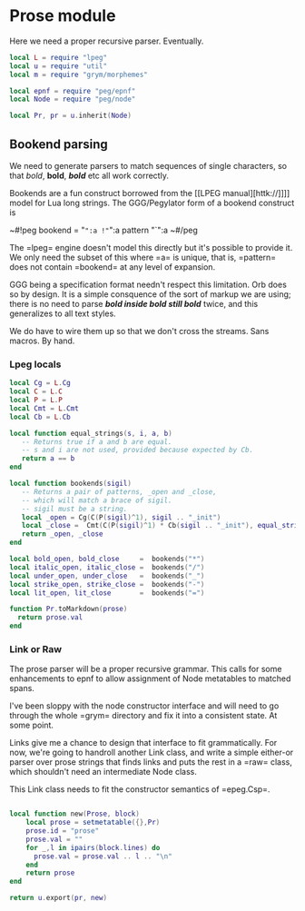 # Prose module
  Here we need a proper recursive parser.  Eventually.

```lua
local L = require "lpeg"
local u = require "util"
local m = require "grym/morphemes"

local epnf = require "peg/epnf"
local Node = require "peg/node"

local Pr, pr = u.inherit(Node)
```
## Bookend parsing
  We need to generate parsers to match sequences of single characters, so
that *bold*, **bold**, ***bold*** etc all work correctly.

Bookends are a fun construct borrowed from the [[LPEG manual][httk://]]]]
model for Lua long strings.  The GGG/Pegylator form of a bookend construct
is 

~#!peg
    bookend = "`":a !"`":a pattern  "`":a
~#/peg

The =lpeg= engine doesn't model this directly but it's possible to provide
it.  We only need the subset of this where =a= is unique, that is, =pattern=
does not contain =bookend= at any level of expansion. 

GGG being a specification format needn't respect this limitation.  Orb
does so by design.  It is a simple consquence of the sort of markup we are
using; there is no need to parse ***bold **inside bold** still bold*** twice,
and this generalizes to all text styles. 

We do have to wire them up so that we don't cross the streams.  Sans macros.
By hand. 

### Lpeg locals
```lua
local Cg = L.Cg
local C = L.C
local P = L.P
local Cmt = L.Cmt
local Cb = L.Cb
```
```lua
local function equal_strings(s, i, a, b)
   -- Returns true if a and b are equal.
   -- s and i are not used, provided because expected by Cb.
   return a == b
end

local function bookends(sigil)
   -- Returns a pair of patterns, _open and _close,
   -- which will match a brace of sigil.
   -- sigil must be a string. 
   local _open = Cg(C(P(sigil)^1), sigil .. "_init")
   local _close =  Cmt(C(P(sigil)^1) * Cb(sigil .. "_init"), equal_strings)
   return _open, _close
end

local bold_open, bold_close     =  bookends("*")
local italic_open, italic_close =  bookends("/")
local under_open, under_close   =  bookends("_")
local strike_open, strike_close =  bookends("-")
local lit_open, lit_close       =  bookends("=")
```
```lua
function Pr.toMarkdown(prose)
  return prose.val
end
```
### Link or Raw
  The prose parser will be a proper recursive grammar.  This calls for some
enhancements to epnf to allow assignment of Node metatables to matched spans.

I've been sloppy with the node constructor interface and will need to go through
the whole =grym= directory and fix it into a consistent state.  At some point.

Links give me a chance to design that interface to fit grammatically. For now,
we're going to handroll another Link class, and write a simple either-or parser
over prose strings that finds links and puts the rest in a =raw= class, which
shouldn't need an intermediate Node class. 

This Link class needs to fit the constructor semantics of =epeg.Csp=.

```lua

local function new(Prose, block)
    local prose = setmetatable({},Pr)
    prose.id = "prose"
    prose.val = ""
    for _,l in ipairs(block.lines) do
      prose.val = prose.val .. l .. "\n"
    end
    return prose
end
```
```lua
return u.export(pr, new)
```
